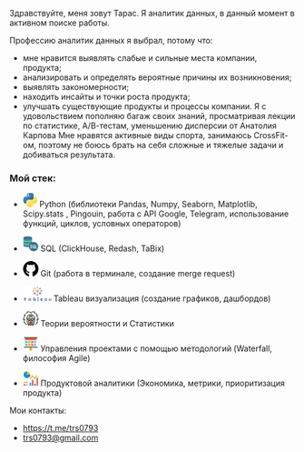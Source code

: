 Здравствуйте, меня зовут Тарас.
Я аналитик данных, в данный момент в активном поиске работы.

Профессию аналитик данных я выбрал, потому что:
- мне нравится выявлять слабые и сильные места компании, продукта;
- анализировать и определять вероятные причины их возникновения;
- выявлять закономерности;
- находить инсайты и точки роста продукта;
- улучшать существующие продукты и процессы компании.
Я с удовольствием пополняю багаж своих знаний, просматривая лекции по статистике, А/В-тестам, уменьшению дисперсии от Анатолия Карпова
Мне нравятся активные виды спорта, занимаюсь CrossFit-ом, поэтому не боюсь брать на себя сложные и тяжелые задачи и добиваться результата.

### Мой стек:

- 
  <img src="free-icon-python-5968350.png" width="25" height="25"> Python (библиотеки Pandas, Numpy, Seaborn, Matplotlib, Scipy.stats , Pingouin, работа с API Google, Telegram, использование функций, циклов, условных операторов)
  
- <img src="sql.png" width="27" height="27"> SQL (ClickHouse, Redash, TaBix)

- <img src="github-1051326.png" width="27" height="27"> Git (работа в терминале, создание merge request)

- <img src="Tableau-Emblem.png" width="50" height="27"> Tableau визуализация (создание графиков, дашбордов)

- <img src="probabiliti.png" width="27" height="27"> Теории вероятности и Статистики

- <img src="free-icon-scrum-4727486.png" width="27" height="27"> Управления проектами с помощью методологий (Waterfall, философия Agile)
  
- <img src="free-icon-metric-8028212.png" width="27" height="27"> Продуктовой аналитики (Экономика, метрики, приоритизация продукта)

Мои контакты: 
- https://t.me/trs0793
- trs0793@gmail.com

